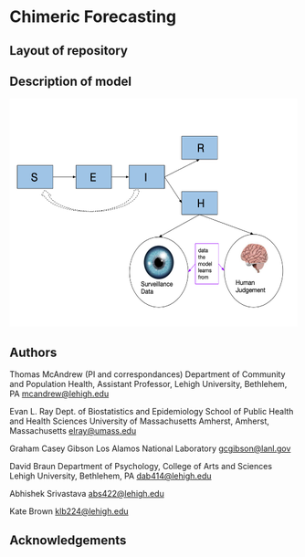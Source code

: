 # Chimeric Forecasting

## Layout of repository

## Description of model

<img src="model_pic.png" width="640" height="400">

## Authors
Thomas McAndrew (PI and correspondances)
Department of Community and Population Health,
Assistant Professor, Lehigh University, Bethlehem, PA mcandrew@lehigh.edu

Evan L. Ray
Dept. of Biostatistics and Epidemiology School of Public Health and Health Sciences
University of Massachusetts Amherst, Amherst, Massachusetts
elray@umass.edu

Graham Casey Gibson
Los Alamos National Laboratory
gcgibson@lanl.gov

David Braun
Department of Psychology, College of Arts and Sciences
Lehigh University, Bethlehem, PA
dab414@lehigh.edu

Abhishek Srivastava
abs422@lehigh.edu

Kate Brown
klb224@lehigh.edu

## Acknowledgements
